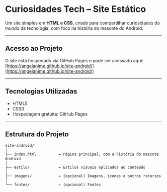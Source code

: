 # Curiosidades Tech – Site Estático

Um site simples em **HTML e CSS**, criado para compartilhar curiosidades do mundo da tecnologia, com foco na história do mascote do Android.

---

## Acesso ao Projeto

O site está hospedado via GitHub Pages e pode ser acessado aqui:  
[https://angelanime.github.io/site-android/](https://angelanime.github.io/site-android/)

---

## Tecnologias Utilizadas

- HTML5  
- CSS3  
- Hospedagem gratuita: GitHub Pages

---

## Estrutura do Projeto
```
site-android/
│
├── index.html          ← Página principal, com a história do mascote Android
│
├── estilo/             ← Estilos visuais aplicados ao conteúdo
│
├── imagens/            ← (opcional) Imagens, ícones e outros recursos
│
└── fontes/             ← (opcional) Fontes
```
